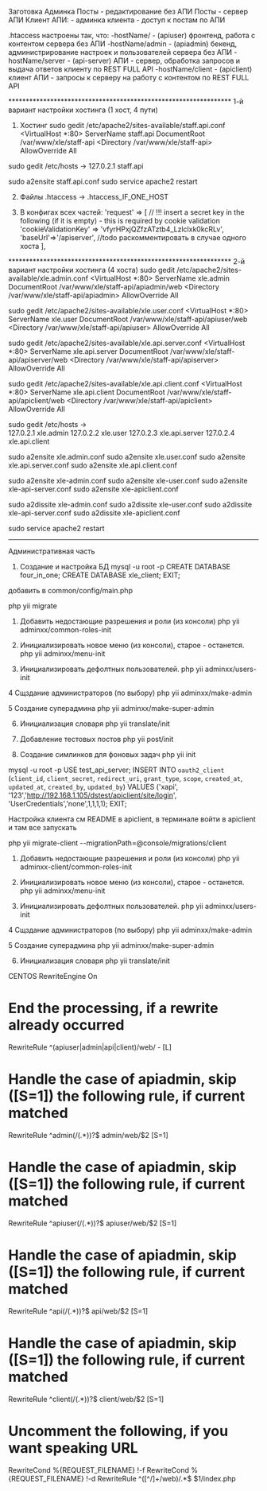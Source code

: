 Заготовка
Админка
Посты - редактирование без АПИ
Посты - сервер АПИ
Клиент АПИ:
    - админка клиента
    - доступ к постам по АПИ


.htaccess настроены так, что:
-hostName/ - (apiuser) фронтенд, работа с контентом сервера без АПИ
-hostName/admin - (apiadmin) бекенд, администрирование настроек и пользователей сервера без АПИ
-hostName/server - (api-server) АПИ - сервер, обработка запросов и выдача ответов клиенту по REST FULL API
-hostName/client - (apiclient) клиент АПИ - запросы к серверу на работу с контентом по REST FULL API


**************************************************************** 1-й вариант настройки хостинга (1 хост, 4 пути)
1. Хостинг
sudo gedit /etc/apache2/sites-available/staff.api.conf
<VirtualHost *:80>
    ServerName staff.api
    DocumentRoot /var/www/xle/staff-api
    <Directory /var/www/xle/staff-api>
        AllowOverride All
    </Directory>
</VirtualHost>

sudo gedit /etc/hosts
->   127.0.2.1       staff.api

sudo a2ensite staff.api.conf
sudo service apache2 restart

2. Файлы .htaccess -> .htaccess_IF_ONE_HOST

3. В конфигах всех частей:
        'request' => [
            // !!! insert a secret key in the following (if it is empty) - this is required by cookie validation
            'cookieValidationKey' => 'vfyrHPxjQZfzATztb4_Lzlclxk0kcRLv',
            'baseUrl'=>'/apiserver', //todo раскомментировать в случае одного хоста
        ],


**************************************************************** 2-й вариант настройки хостинга (4 хостa)
sudo gedit /etc/apache2/sites-available/xle.admin.conf
<VirtualHost *:80>
    ServerName xle.admin
    DocumentRoot /var/www/xle/staff-api/apiadmin/web
    <Directory /var/www/xle/staff-api/apiadmin>
        AllowOverride All
    </Directory>
</VirtualHost>

sudo gedit /etc/apache2/sites-available/xle.user.conf
<VirtualHost *:80>
    ServerName xle.user
    DocumentRoot /var/www/xle/staff-api/apiuser/web
    <Directory /var/www/xle/staff-api/apiuser>
        AllowOverride All
    </Directory>
</VirtualHost>

sudo gedit /etc/apache2/sites-available/xle.api.server.conf
<VirtualHost *:80>
    ServerName xle.api.server
    DocumentRoot /var/www/xle/staff-api/apiserver/web
    <Directory /var/www/xle/staff-api/apiserver>
        AllowOverride All
    </Directory>
</VirtualHost>

sudo gedit /etc/apache2/sites-available/xle.api.client.conf
<VirtualHost *:80>
    ServerName xle.api.client
    DocumentRoot /var/www/xle/staff-api/apiclient/web
    <Directory /var/www/xle/staff-api/apiclient>
        AllowOverride All
    </Directory>
</VirtualHost>

sudo gedit /etc/hosts
->  
 127.0.2.1       xle.admin
 127.0.2.2       xle.user
 127.0.2.3       xle.api.server
 127.0.2.4       xle.api.client

sudo a2ensite xle.admin.conf
sudo a2ensite xle.user.conf
sudo a2ensite xle.api.server.conf
sudo a2ensite xle.api.client.conf

sudo a2ensite xle-admin.conf
sudo a2ensite xle-user.conf
sudo a2ensite xle-api-server.conf
sudo a2ensite xle-apiclient.conf

sudo a2dissite xle-admin.conf
sudo a2dissite xle-user.conf
sudo a2dissite xle-api-server.conf
sudo a2dissite xle-apiclient.conf

sudo service apache2 restart
*****************************************************************************************
Административная часть

1. Создание и настройка БД
mysql -u root -p
CREATE DATABASE four_in_one;
CREATE DATABASE xle_client;
EXIT;

добавить в common/config/main.php

php yii migrate

1. Добавить недостающие разрешения и роли (из консоли)
   php yii adminxx/common-roles-init

2. Инициализировать новое меню (из консоли), старое - останется.
   php yii adminxx/menu-init

3. Инициализировать дефолтных пользователей.
   php yii adminxx/users-init

4 Сщздание администраторов (по выбору)
   php yii adminxx/make-admin

5 Создание суперадмина
   php yii adminxx/make-super-admin
   
6. Инициализация словаря
   php yii translate/init

7. Добавление тестовых постов
   php yii post/init

8. Создание симлинков для фоновых задач 
    php yii init

mysql -u root -p
USE test_api_server;
INSERT INTO `oauth2_client`
(`client_id`, `client_secret`, `redirect_uri`, `grant_type`, `scope`, `created_at`, `updated_at`, `created_by`, `updated_by`)
VALUES ('xapi', '123','http://192.168.1.105/dstest/apiclient/site/login', 'UserCredentials','none',1,1,1,1);
EXIT;
    


Настройка клиента
см README в apiclient, 
в терминале войти в apiclient и там все запускать










php yii migrate-client --migrationPath=@console/migrations/client

1. Добавить недостающие разрешения и роли (из консоли)
   php yii adminxx-client/common-roles-init

2. Инициализировать новое меню (из консоли), старое - останется.
   php yii adminxx/menu-init

3. Инициализировать дефолтных пользователей.
   php yii adminxx/users-init

4 Сщздание администраторов (по выбору)
   php yii adminxx/make-admin

5 Создание суперадмина
   php yii adminxx/make-super-admin
   
6. Инициализация словаря
   php yii translate/init


CENTOS
RewriteEngine On

# End the processing, if a rewrite already occurred
RewriteRule ^(apiuser|admin|api|client)/web/ - [L]

# Handle the case of apiadmin, skip ([S=1]) the following rule, if current matched
RewriteRule ^admin(/(.*))?$ admin/web/$2 [S=1]

# Handle the case of apiadmin, skip ([S=1]) the following rule, if current matched
RewriteRule ^apiuser(/(.*))?$ apiuser/web/$2 [S=1]

# Handle the case of apiadmin, skip ([S=1]) the following rule, if current matched
RewriteRule ^api(/(.*))?$ api/web/$2 [S=1]

# Handle the case of apiadmin, skip ([S=1]) the following rule, if current matched
RewriteRule ^client(/(.*))?$ client/web/$2 [S=1]

# Uncomment the following, if you want speaking URL
RewriteCond %{REQUEST_FILENAME} !-f
RewriteCond %{REQUEST_FILENAME} !-d
RewriteRule ^([^/]+/web)/.*$ $1/index.php